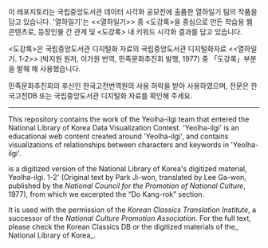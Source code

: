 이 레포지토리는 국립중앙도서관 데이터 시각화 공모전에 출품한 열하일기 팀의 작품을 담고 있습니다.
'열하일기'는 <<열하일기>> 중 <도강록>을 중심으로 만든 학습용 웹 콘텐츠로, 등장인물 간 관계 및 <도강록> 내 키워드 시각화 결과를 담고 있습니다.

<도강록>은 국립중앙도서관 디지털화 자료의 국립중앙도서관 디지털화자료 <<열하일기. 1-2>> (박지원 원저, 이가원 번역, 민족문화추진회 발행, 1977) 중 「도강록」부분을 발췌 해 사용했습니다. 

민족문화추진회의 후신인 한국고전번역원의 사용 허락을 받아 사용하였으며, 
전문은 한국고전DB 또는 국립중앙도서관 디지털화 자료를 확인해 주세요.

-----------------------------------------------------------------------------------------

This repository contains the work of the Yeolha-ilgi team that entered the National Library of Korea Data Visualization Contest.
'Yeolha-ilgi' is an educational web content created around 'Yeolha-ilgi', and contains visualizations of relationships between characters and keywords in 'Yeolha-ilgi'.

<Do Kang-rok> is a digitized version of the National Library of Korea's digitized material, Yeolha-ilgi. 1-2' (Original text by Park Ji-won, translated by Lee Ga-won, published by the _National Council for the Promotion of National Culture_, 1977), from which we excerpted the “Do Kang-rok” section. 

It is used with the permission of the _Korean Classics Translation Institute_, a successor of the _National Culture Promotion Association_. 
For the full text, please check the Korean Classics DB or the digitized materials of the_ National Library of Korea_.
